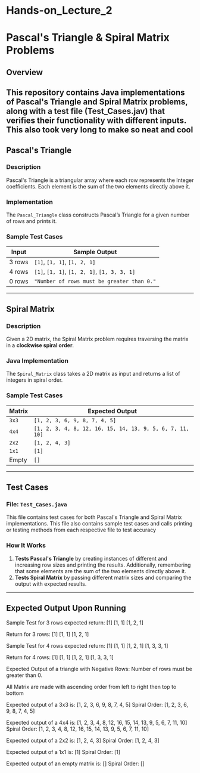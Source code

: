 # Hands-on_Lecture_2
# Pascal's Triangle & Spiral Matrix Problems

## Overview
This repository contains Java implementations of **Pascal's Triangle** and **Spiral Matrix** problems, along with a test file (Test_Cases.jav) that verifies their functionality with different inputs.
This also took very long to make so neat and cool
---

## Pascal's Triangle
### **Description**
Pascal's Triangle is a triangular array where each row represents the Integer coefficients. Each element is the sum of the two elements directly above it.

### **Implementation**
The `Pascal_Triangle` class constructs Pascal’s Triangle for a given number of rows and prints it.

### **Sample Test Cases**
| Input  | Sample Output |
|--------|----------------|
| 3 rows | `[1]`, `[1, 1]`, `[1, 2, 1]` |
| 4 rows | `[1]`, `[1, 1]`, `[1, 2, 1]`, `[1, 3, 3, 1]` |
| 0 rows | `"Number of rows must be greater than 0."` |

---

## Spiral Matrix
### **Description**
Given a 2D matrix, the Spiral Matrix problem requires traversing the matrix in a **clockwise spiral order**.

### **Java Implementation**
The `Spiral_Matrix` class takes a 2D matrix as input and returns a list of integers in spiral order.

### **Sample Test Cases**
| Matrix  | Expected Output |
|---------|----------------|
| `3x3`   | `[1, 2, 3, 6, 9, 8, 7, 4, 5]` |
| `4x4`   | `[1, 2, 3, 4, 8, 12, 16, 15, 14, 13, 9, 5, 6, 7, 11, 10]` |
| `2x2`   | `[1, 2, 4, 3]` |
| `1x1`   | `[1]` |
| Empty   | `[]` |

---

## Test Cases
### **File: `Test_Cases.java`**
This file contains test cases for both Pascal's Triangle and Spiral Matrix implementations.
This file also contains sample test cases and calls printing or testing methods from each respective file to test accuracy

### **How It Works**
1. **Tests Pascal's Triangle** by creating instances of different and increasing row sizes and printing the results. Additionally, remembering that some elements are the sum of the two elements directly above it.
2. **Tests Spiral Matrix** by passing different matrix sizes and comparing the output with expected results.

---

## Expected Output Upon Running 

Sample Test for 3 rows expected return:
    [1]
   [1, 1]
 [1, 2, 1]

Return for 3 rows:
    [1]
  [1, 1]
[1, 2, 1]

Sample Test for 4 rows expected return:
    [1]
   [1, 1]
 [1, 2, 1]
[1, 3, 3, 1]

Return for 4 rows:
      [1]
    [1, 1]
  [1, 2, 1]
[1, 3, 3, 1]

Expected Output of a triangle with Negative Rows: Number of rows must be greater than 0.

All Matrix are made with ascending order from left to right then top to bottom

Expected output of a 3x3 is: [1, 2, 3, 6, 9, 8, 7, 4, 5]
Spiral Order: [1, 2, 3, 6, 9, 8, 7, 4, 5]

Expected output of a 4x4 is: [1, 2, 3, 4, 8, 12, 16, 15, 14, 13, 9, 5, 6, 7, 11, 10]
Spiral Order: [1, 2, 3, 4, 8, 12, 16, 15, 14, 13, 9, 5, 6, 7, 11, 10]

Expected output of a 2x2 is: [1, 2, 4, 3]
Spiral Order: [1, 2, 4, 3]

Expected output of a 1x1 is: [1]
Spiral Order: [1]

Expected output of an empty matrix is: []
Spiral Order: []







